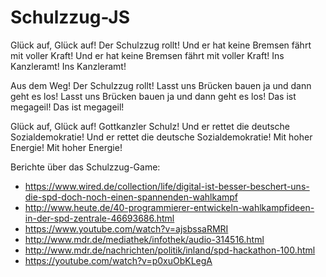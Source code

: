 # Schulzzug-JS

Glück auf, Glück auf!
Der Schulzzug rollt!
Und er hat keine Bremsen fährt mit voller Kraft!
Und er hat keine Bremsen fährt mit voller Kraft!
Ins Kanzleramt!
Ins Kanzleramt!

Aus dem Weg!
Der Schulzzug rollt!
Lasst uns Brücken bauen ja und dann geht es los!
Lasst uns Brücken bauen ja und dann geht es los!
Das ist megageil!
Das ist megageil!

Glück auf, Glück auf!
Gottkanzler Schulz!
Und er rettet die deutsche Sozialdemokratie!
Und er rettet die deutsche Sozialdemokratie!
Mit hoher Energie!
Mit hoher Energie!

Berichte über das Schulzzug-Game:
- https://www.wired.de/collection/life/digital-ist-besser-beschert-uns-die-spd-doch-noch-einen-spannenden-wahlkampf
- http://www.heute.de/40-programmierer-entwickeln-wahlkampfideen-in-der-spd-zentrale-46693686.html
- https://www.youtube.com/watch?v=ajsbssaRMRI
- http://www.mdr.de/mediathek/infothek/audio-314516.html
- http://www.mdr.de/nachrichten/politik/inland/spd-hackathon-100.html
- https://youtube.com/watch?v=p0xuObKLegA
